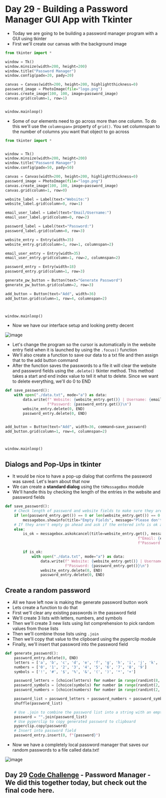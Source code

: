 # Day 29 - Building a Password Manager GUI App with Tkinter

- Today we are going to be building a password manager program with a GUI using tkinter
- First we'll create our canvas with the background image
```python
from tkinter import *

window = Tk()
window.minsize(width=200, height=200)
window.title("Password Manager")
window.config(padx=20, pady=20)

canvas = Canvas(width=200, height=200, highlightthickness=0)
password_image = PhotoImage(file="logo.png")
canvas.create_image(100, 100, image=password_image)
canvas.grid(column=1, row=1)


window.mainloop()
```
- Some of our elements need to go across more than one column. To do this we'll use the `columnspan=` property of `grid()`. You set columnspan to the number of columns you want that object to go across
```python
from tkinter import *


window = Tk()
window.minsize(width=200, height=200)
window.title("Password Manager")
window.config(padx=50, pady=50)

canvas = Canvas(width=200, height=200, highlightthickness=0)
password_image = PhotoImage(file="logo.png")
canvas.create_image(100, 100, image=password_image)
canvas.grid(column=1, row=0)

website_label = Label(text="Website:")
website_label.grid(column=0, row=1)

email_user_label = Label(text="Email/Username:")
email_user_label.grid(column=0, row=2)

password_label = Label(text="Password:")
password_label.grid(column=0, row=3)

website_entry = Entry(width=35)
website_entry.grid(column=1, row=1, columnspan=2)

email_user_entry = Entry(width=35)
email_user_entry.grid(column=1, row=2, columnspan=2)

password_entry = Entry(width=18)
password_entry.grid(column=1, row=3)

generate_pw_button = Button(text="Generate Password")
generate_pw_button.grid(column=2, row=3)

add_button = Button(text="Add", width=36)
add_button.grid(column=1, row=4, columnspan=2)



window.mainloop()
```
- Now we have our interface setup and looking pretty decent

![image](https://user-images.githubusercontent.com/52113778/211211013-80a29be2-564c-41d2-a637-32ea4fbe413b.png)

- Let's change the program so the cursor is automatically in the website entry field when it is launched by using the `.focus()` function
- We'll also create a function to save our data to a txt file and then assign that to the add button command
- After the function saves the passwords to a file it will clear the website and password fields using the `.delete()` tkinter method. This method takes a start and end index value to tell it what to delete. Since we want to delete everything, we'll do 0 to END
```python
def save_password():
    with open("./data.txt", mode="a") as data:
        data.write(f" Website: {website_entry.get()} | Username: {email_user_entry.get()} | "
                   f"Password: {password_entry.get()}\n")
        website_entry.delete(0, END)
        password_entry.delete(0, END)


add_button = Button(text="Add", width=36, command=save_password)
add_button.grid(column=1, row=4, columnspan=2)



window.mainloop()
```

## Dialogs and Pop-Ups in tkinter
- It would be nice to have a pop-up dialog that confirms the password was saved. Let's learn about that now
- We can create a **standard dialog** using the `tkMessageBox` module
- We'll handle this by checking the length of the entries in the website and password fields
```python
def save_password():
    # Check length of password and website fields to make sure they aren't blank
    if len(password_entry.get()) == 0 or len(website_entry.get()) == 0:
        messagebox.showinfo(title="Empty Fields", message="Please don't leave any empty fields!")
    # If they aren't empty go ahead and ask if the entered info is ok and save the entry
    else:
        is_ok = messagebox.askokcancel(title=website_entry.get(), message=f"These are the details entered: \n"
                                                            f"Email: {email_user_entry.get()} \n"
                                                            f"Password: {password_entry.get()} \nIs it OK to save?")

        if is_ok:
            with open("./data.txt", mode="a") as data:
                data.write(f" Website: {website_entry.get()} | Username: {email_user_entry.get()} | "
                           f"Password: {password_entry.get()}\n")
                website_entry.delete(0, END)
                password_entry.delete(0, END)
```
## Create a random password
- All we have left now is making the generate password button work
- Lets create a function to do that
- First we'll clear any existing passwords in the password field
- We'll create 3 lists with letters, numbers, and symbols
- Then we'll create 3 new lists using list comprehension to pick random values from those lists
- Then we'll combine those lists using `.join`
- Then we'll copy that value to the clipboard using the pyperclip module
- Finally, we'll insert that password into the password field
```python
def generate_password():
    password_entry.delete(0, END)
    letters = ['a', 'b', 'c', 'd', 'e', 'f', 'g', 'h', 'i', 'j', 'k', 'l', 'm', 'n', 'o', 'p', 'q', 'r', 's', 't', 'u', 'v', 'w', 'x', 'y', 'z', 'A', 'B', 'C', 'D', 'E', 'F', 'G', 'H', 'I', 'J', 'K', 'L', 'M', 'N', 'O', 'P', 'Q', 'R', 'S', 'T', 'U', 'V', 'W', 'X', 'Y', 'Z']
    numbers = ['0', '1', '2', '3', '4', '5', '6', '7', '8', '9']
    symbols = ['!', '#', '$', '%', '&', '(', ')', '*', '+']

    password_letters = [choice(letters) for number in range(randint(8, 10))]
    password_symbols = [choice(symbols) for number in range(randint(2, 4))]
    password_numbers = [choice(numbers) for number in range(randint(2, 4))]

    password_list = password_letters + password_numbers + password_symbols
    shuffle(password_list)

    # Use .join to combine the password list into a string with an empty string as the separator
    password = "".join(password_list)
    # Use pyperclip to copy generated password to clipboard
    pyperclip.copy(password)
    # Insert into password field
    password_entry.insert(0, f"{password}")
```
- Now we have a completely local password manager that saves our random passwords to a file called data.txt!

![image](https://user-images.githubusercontent.com/52113778/211237236-48d61788-88e5-4607-9389-076e0ddc097b.png)

## Day 29 [Code Challenge](https://github.com/TroyCaywood/Python/tree/main/100%20Days%20of%20Code/CodeChallenges/Day-29) - Password Manager - We did this together today, but check out the final code here.
